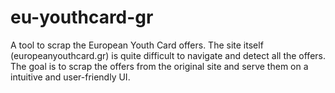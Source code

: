 # eu-youthcard-gr
A tool to scrap the European Youth Card offers. The site itself (europeanyouthcard.gr) is quite difficult to navigate and detect all the offers. The goal is to scrap the offers from the original site and serve them on a intuitive and user-friendly UI.
